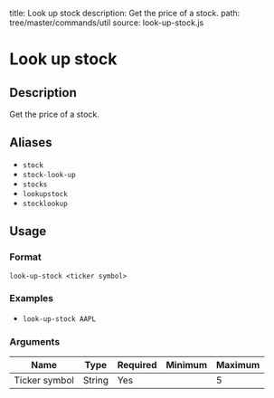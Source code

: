 title: Look up stock
description: Get the price of a stock.
path: tree/master/commands/util
source: look-up-stock.js

# Look up stock

## Description

Get the price of a stock.

## Aliases

* `stock`
* `stock-look-up`
* `stocks`
* `lookupstock`
* `stocklookup`

## Usage

### Format

`look-up-stock <ticker symbol>`

### Examples

* `look-up-stock AAPL`

### Arguments

| Name          | Type   | Required | Minimum | Maximum |
|---------------|--------|----------|---------|---------|
| Ticker symbol | String | Yes      |         | 5       |
